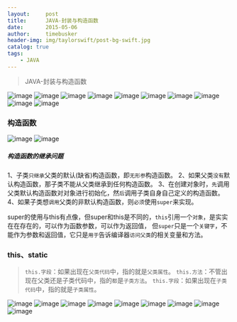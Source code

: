 ```yaml
---
layout:     post
title:      JAVA-封装与构造函数
date:       2015-05-06
author:     timebusker
header-img: img/taylorswift/post-bg-swift.jpg
catalog: true
tags:
    - JAVA
---
```


> JAVA-封装与构造函数

![image](https://raw.githubusercontent.com/timebusker/timebusker.github.io/master/img/java-coding/3/1.png?raw=true) 
![image](https://raw.githubusercontent.com/timebusker/timebusker.github.io/master/img/java-coding/3/1-1.png?raw=true) 
![image](https://raw.githubusercontent.com/timebusker/timebusker.github.io/master/img/java-coding/3/1-2.png?raw=true) 
![image](https://raw.githubusercontent.com/timebusker/timebusker.github.io/master/img/java-coding/3/2.png?raw=true) 
![image](https://raw.githubusercontent.com/timebusker/timebusker.github.io/master/img/java-coding/3/3.png?raw=true) 
![image](https://raw.githubusercontent.com/timebusker/timebusker.github.io/master/img/java-coding/3/4.png?raw=true) 
![image](https://raw.githubusercontent.com/timebusker/timebusker.github.io/master/img/java-coding/3/5.png?raw=true) 
![image](https://raw.githubusercontent.com/timebusker/timebusker.github.io/master/img/java-coding/3/6.png?raw=true) 
![image](https://raw.githubusercontent.com/timebusker/timebusker.github.io/master/img/java-coding/3/7.png?raw=true) 
![image](https://raw.githubusercontent.com/timebusker/timebusker.github.io/master/img/java-coding/3/8.png?raw=true) 

### 构造函数
![image](https://raw.githubusercontent.com/timebusker/timebusker.github.io/master/img/java-coding/3/9.png?raw=true) 
![image](https://raw.githubusercontent.com/timebusker/timebusker.github.io/master/img/java-coding/3/10.png?raw=true)

##### 构造函数的继承问题
1、子类`只继承`父类的默认(缺省)构造函数，即`无形参`构造函数。
2、如果父类`没有`默认构造函数，那子类不能从父类继承到任何构造函数。 
3、在创建对象时，`先`调用父类默认构造函数对对象进行初始化，然`后`调用子类自身自己定义的构造函数。 
4、如果子类想`调用`父类的非默认构造函数，则`必须`使用`super`来实现。 

super的使用与this有点像，但super和this是不同的，`this`引用一个`对象`，是实实在在存在的，可以作为函数参数，可以作为返回值，
但`super`只是一个`关键字`，不能作为参数和返回值，它只是`用于`告诉编译器`访问父类`的相关变量和方法。

### this、static
> `this.字段`：如果出现在`父类代码`中，指的就是`父类属性`。
> `this.方法`：不管出现在父类还是子类代码中，指的`都`是`子类方法`。
> `this.字段`：如果出现在`子类代码`中，指的就是`子类属性`。

![image](https://raw.githubusercontent.com/timebusker/timebusker.github.io/master/img/java-coding/3/11.png?raw=true) 
![image](https://raw.githubusercontent.com/timebusker/timebusker.github.io/master/img/java-coding/3/12.png?raw=true) 
![image](https://raw.githubusercontent.com/timebusker/timebusker.github.io/master/img/java-coding/3/13.png?raw=true) 
![image](https://raw.githubusercontent.com/timebusker/timebusker.github.io/master/img/java-coding/3/14.png?raw=true) 
![image](https://raw.githubusercontent.com/timebusker/timebusker.github.io/master/img/java-coding/3/15.png?raw=true) 
![image](https://raw.githubusercontent.com/timebusker/timebusker.github.io/master/img/java-coding/3/16.png?raw=true) 
![image](https://raw.githubusercontent.com/timebusker/timebusker.github.io/master/img/java-coding/3/17.png?raw=true) 
![image](https://raw.githubusercontent.com/timebusker/timebusker.github.io/master/img/java-coding/3/18.png?raw=true) 
![image](https://raw.githubusercontent.com/timebusker/timebusker.github.io/master/img/java-coding/3/19.png?raw=true) 